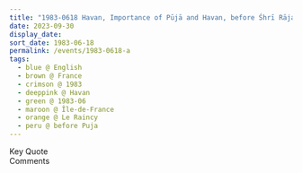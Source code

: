 ```yaml
---
title: "1983-0618 Havan, Importance of Pūjā and Havan, before Śhrī Rājalakṣhmī Pūjā, Garden, Āśhram, 9, Allée Du Rocher, Le Raincy (13 kms E of Paris), Île-de-France, France"
date: 2023-09-30
display_date: 
sort_date: 1983-06-18
permalink: /events/1983-0618-a
tags:
  - blue @ English
  - brown @ France
  - crimson @ 1983
  - deeppink @ Havan
  - green @ 1983-06
  - maroon @ Île-de-France
  - orange @ Le Raincy
  - peru @ before Puja
---
```


<wave-list>
  <list-title color="green" width="75">Key Quote</list-title>
  <list-item color="BlanchedAlmond"  width="200"></list-item>
  <list-item color="Lavender"></list-item>
  <list-item color="BlanchedAlmond"></list-item>
</wave-list>

<br>

<wave-list>
  <list-title color="green" width="75">Comments</list-title>
  <list-item color="BlanchedAlmond"  width="200"></list-item>
  <list-item color="Lavender"></list-item>
  <list-item color="BlanchedAlmond"></list-item>
</wave-list>